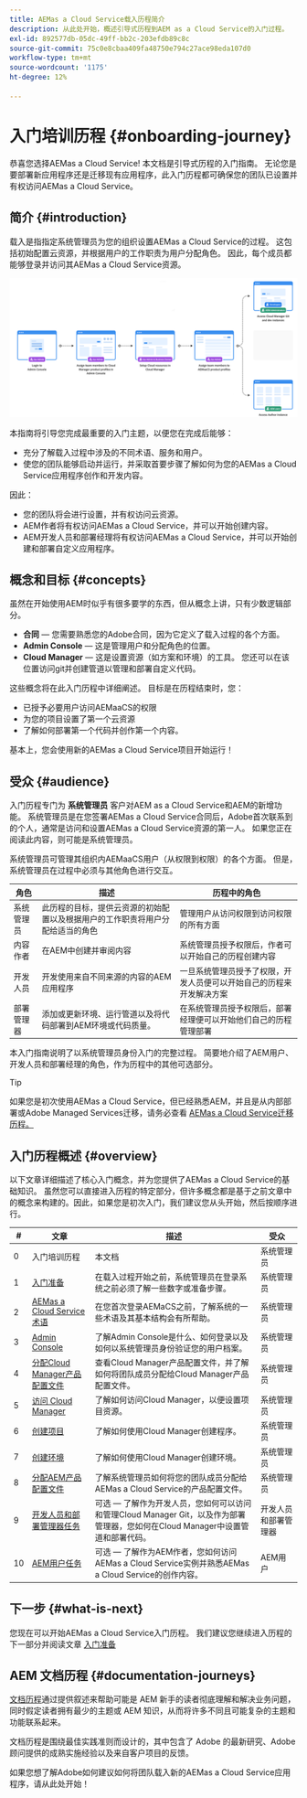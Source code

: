 ```yaml
---
title: AEMas a Cloud Service载入历程简介
description: 从此处开始，概述引导式历程到AEM as a Cloud Service的入门过程。
exl-id: 892577db-05dc-49ff-bb2c-203efdb89c8c
source-git-commit: 75c0e8cbaa409fa48750e794c27ace98eda107d0
workflow-type: tm+mt
source-wordcount: '1175'
ht-degree: 12%

---
```



# 入门培训历程 {#onboarding-journey}

恭喜您选择AEMas a Cloud Service! 本文档是引导式历程的入门指南。 无论您是要部署新应用程序还是迁移现有应用程序，此入门历程都可确保您的团队已设置并有权访问AEMas a Cloud Service。

## 简介 {#introduction}

载入是指指定系统管理员为您的组织设置AEMas a Cloud Service的过程。 这包括初始配置云资源，并根据用户的工作职责为用户分配角色。 因此，每个成员都能够登录并访问其AEMas a Cloud Service资源。

![入门历程](/help/journey-onboarding/assets/onboarding-journey.png)

本指南将引导您完成最重要的入门主题，以便您在完成后能够：

* 充分了解载入过程中涉及的不同术语、服务和用户。
* 使您的团队能够启动并运行，并采取首要步骤了解如何为您的AEMas a Cloud Service应用程序创作和开发内容。

因此：

* 您的团队将会进行设置，并有权访问云资源。
* AEM作者将有权访问AEMas a Cloud Service，并可以开始创建内容。
* AEM开发人员和部署经理将有权访问AEMas a Cloud Service，并可以开始创建和部署自定义应用程序。

## 概念和目标 {#concepts}

虽然在开始使用AEM时似乎有很多要学的东西，但从概念上讲，只有少数逻辑部分。

* **合同**  — 您需要熟悉您的Adobe合同，因为它定义了载入过程的各个方面。
* **Admin Console**  — 这是管理用户和分配角色的位置。
* **Cloud Manager**  — 这是设置资源（如方案和环境）的工具。 您还可以在该位置访问git并创建管道以管理和部署自定义代码。

这些概念将在此入门历程中详细阐述。 目标是在历程结束时，您：

* 已授予必要用户访问AEMaaCS的权限
* 为您的项目设置了第一个云资源
* 了解如何部署第一个代码并创作第一个内容。

基本上，您会使用新的AEMas a Cloud Service项目开始运行！

## 受众 {#audience}

入门历程专门为 **系统管理员** 客户对AEM as a Cloud Service和AEM的新增功能。 系统管理员是在您签署AEMas a Cloud Service合同后，Adobe首次联系到的个人，通常是访问和设置AEMas a Cloud Service资源的第一人。 如果您正在阅读此内容，则可能是系统管理员。

系统管理员可管理其组织内AEMaaCS用户（从权限到权限）的各个方面。 但是，系统管理员在过程中必须与其他角色进行交互。

| 角色 | 描述 | 历程中的角色 |
|---|---|---|
| 系统管理员 | 此历程的目标，提供云资源的初始配置以及根据用户的工作职责将用户分配给适当的角色 | 管理用户从访问权限到访问权限的所有方面 |
| 内容作者 | 在AEM中创建并审阅内容 | 系统管理员授予权限后，作者可以开始自己的历程创建内容 |
| 开发人员 | 开发使用来自不同来源的内容的AEM应用程序 | 一旦系统管理员授予了权限，开发人员便可以开始自己的历程来开发解决方案 |
| 部署管理器 | 添加或更新环境、运行管道以及将代码部署到AEM环境或代码质量。 | 在系统管理员授予权限后，部署经理便可以开始他们自己的历程管理部署 |

本入门指南说明了以系统管理员身份入门的完整过程。 简要地介绍了AEM用户、开发人员和部署经理的角色，作为历程中的其他可选部分。

>[!TIP]
>
>如果您是初次使用AEMas a Cloud Service，但已经熟悉AEM，并且是从内部部署或Adobe Managed Services迁移，请务必查看 [AEMas a Cloud Service迁移历程。](/help/journey-migration/getting-started.md)

## 入门历程概述 {#overview}

以下文章详细描述了核心入门概念，并为您提供了AEMas a Cloud Service的基础知识。 虽然您可以直接进入历程的特定部分，但许多概念都是基于之前文章中的概念来构建的。因此，如果您是初次入门，我们建议您从头开始，然后按顺序进行。

| # | 文章 | 描述 | 受众 |
|---|---|---|---|
| 0 | 入门培训历程 | 本文档 | 系统管理员 |
| 1 | [入门准备](preparation.md) | 在载入过程开始之前，系统管理员在登录系统之前必须了解一些数字或准备步骤。 | 系统管理员 |
| 2 | [AEMas a Cloud Service术语](terminology.md) | 在您首次登录AEMaCS之前，了解系统的一些术语及其基本结构会有所帮助。 | 系统管理员 |
| 3 | [Admin Console](admin-console.md) | 了解Admin Console是什么、如何登录以及如何以系统管理员身份验证您的用户档案。 | 系统管理员 |
| 4 | [分配Cloud Manager产品配置文件](assign-profiles-cloud-manager.md) | 查看Cloud Manager产品配置文件，并了解如何将团队成员分配给Cloud Manager产品配置文件。 | 系统管理员 |
| 5 | [访问 Cloud Manager](cloud-manager.md) | 了解如何访问Cloud Manager，以便设置项目资源。 | 系统管理员 |
| 6 | [创建项目](create-program.md) | 了解如何使用Cloud Manager创建程序。 | 系统管理员 |
| 7 | [创建环境](create-environments.md) | 了解如何使用Cloud Manager创建环境。 | 系统管理员 |
| 8 | [分配AEM产品配置文件](assign-profiles-aem.md) | 了解系统管理员如何将您的团队成员分配给AEMas a Cloud Service的产品配置文件。 | 系统管理员 |
| 9 | [开发人员和部署管理器任务](developers.md) | 可选 — 了解作为开发人员，您如何可以访问和管理Cloud Manager Git，以及作为部署管理器，您如何在Cloud Manager中设置管道和部署代码。 | 开发人员和部署管理器 |
| 10 | [AEM用户任务](aem-users.md) | 可选 — 了解作为AEM作者，您如何访问AEMas a Cloud Service实例并熟悉AEMas a Cloud Service的创作内容。 | AEM用户 |

## 下一步 {#what-is-next}

您现在可以开始AEMas a Cloud Service入门历程。 我们建议您继续进入历程的下一部分并阅读文章 [入门准备](preparation.md)

## AEM 文档历程 {#documentation-journeys}

[文档历程](/help/journey-documentation/documentation-journeys.md)通过提供叙述来帮助可能是 AEM 新手的读者彻底理解和解决业务问题，同时假定读者拥有最少的主题或 AEM 知识，从而将许多不同且可能复杂的主题和功能联系起来。

文档历程是围绕最佳实践准则而设计的，其中包含了 Adobe 的最新研究、Adobe 顾问提供的成熟实施经验以及来自客户项目的反馈。

如果您想了解Adobe如何建议如何将团队载入新的AEMas a Cloud Service应用程序，请从此处开始！
